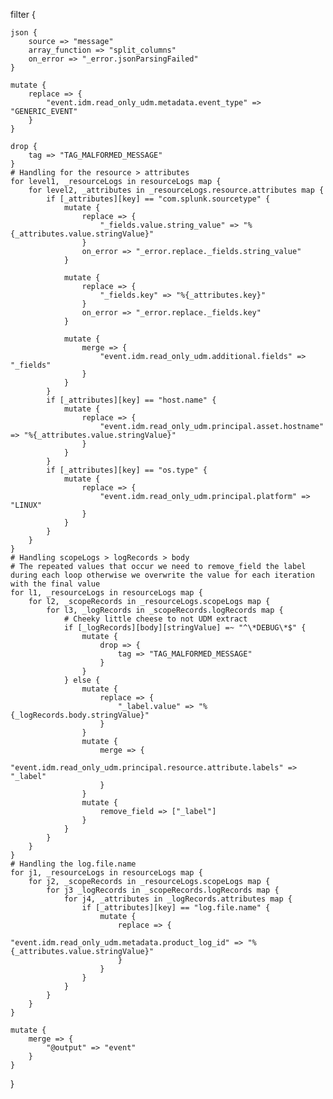 filter {

    json {
        source => "message"
        array_function => "split_columns"
        on_error => "_error.jsonParsingFailed"
    }

    mutate {
        replace => {
            "event.idm.read_only_udm.metadata.event_type" => "GENERIC_EVENT"
        }
    }

    drop {
        tag => "TAG_MALFORMED_MESSAGE"
    }
    # Handling for the resource > attributes
    for level1, _resourceLogs in resourceLogs map {
        for level2, _attributes in _resourceLogs.resource.attributes map {
            if [_attributes][key] == "com.splunk.sourcetype" {
                mutate {
                    replace => {
                        "_fields.value.string_value" => "%{_attributes.value.stringValue}"
                    }
                    on_error => "_error.replace._fields.string_value"
                }

                mutate {
                    replace => {
                        "_fields.key" => "%{_attributes.key}"
                    }
                    on_error => "_error.replace._fields.key"
                }

                mutate {
                    merge => {
                        "event.idm.read_only_udm.additional.fields" => "_fields"
                    }
                }
            }
            if [_attributes][key] == "host.name" {
                mutate {
                    replace => {
                        "event.idm.read_only_udm.principal.asset.hostname" => "%{_attributes.value.stringValue}"
                    }
                }
            }
            if [_attributes][key] == "os.type" {
                mutate {
                    replace => {
                        "event.idm.read_only_udm.principal.platform" => "LINUX"
                    }
                }
            }
        }
    }
    # Handling scopeLogs > logRecords > body
    # The repeated values that occur we need to remove_field the label during each loop otherwise we overwrite the value for each iteration with the final value
    for l1, _resourceLogs in resourceLogs map {
        for l2, _scopeRecords in _resourceLogs.scopeLogs map {
            for l3, _logRecords in _scopeRecords.logRecords map {
                # Cheeky little cheese to not UDM extract 
                if [_logRecords][body][stringValue] =~ "^\*DEBUG\*$" {
                    mutate {
                        drop => {
                            tag => "TAG_MALFORMED_MESSAGE"
                        }
                    }
                } else {
                    mutate {
                        replace => {
                            "_label.value" => "%{_logRecords.body.stringValue}" 
                        }
                    }
                    mutate {
                        merge => {
                            "event.idm.read_only_udm.principal.resource.attribute.labels" => "_label"
                        }
                    }
                    mutate {
                        remove_field => ["_label"]
                    }
                }
            }
        }
    }
    # Handling the log.file.name
    for j1, _resourceLogs in resourceLogs map {
        for j2, _scopeRecords in _resourceLogs.scopeLogs map {
            for j3 _logRecords in _scopeRecords.logRecords map {
                for j4, _attributes in _logRecords.attributes map {
                    if [_attributes][key] == "log.file.name" {
                        mutate {
                            replace => {
                                "event.idm.read_only_udm.metadata.product_log_id" => "%{_attributes.value.stringValue}"
                            }
                        }
                    }
                }
            }
        }
    }

    mutate {
        merge => {
            "@output" => "event"
        }
    }
}
